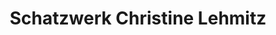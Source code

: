 ---
title: "Schatzwerk Christine Lehmitz"
url: /holm/schatzwerk-christine-lehmitz/
shop: Andenken
---